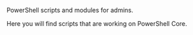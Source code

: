 PowerShell scripts and modules for admins.

Here you will find scripts that are working on PowerShell Core.
